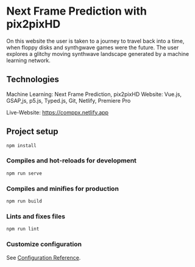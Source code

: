 # Next Frame Prediction with pix2pixHD

On this website the user is taken to a journey to travel back into a time, when floppy disks and synthgwave games were the future. The user explores a glitchy moving synthwave landscape generated by a machine learning network. 

## Technologies

Machine Learning: Next Frame Prediction, pix2pixHD
Website: Vue.js, GSAP,js, p5.js, Typed.js, Git, Netlify, Premiere Pro

Live-Website: https://comppx.netlify.app


## Project setup
```
npm install
```

### Compiles and hot-reloads for development
```
npm run serve
```

### Compiles and minifies for production
```
npm run build
```

### Lints and fixes files
```
npm run lint
```

### Customize configuration
See [Configuration Reference](https://cli.vuejs.org/config/).
